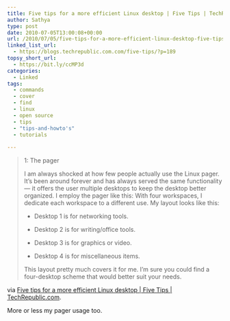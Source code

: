 ```yaml
---
title: Five tips for a more efficient Linux desktop | Five Tips | TechRepublic.com
author: Sathya
type: post
date: 2010-07-05T13:00:08+00:00
url: /2010/07/05/five-tips-for-a-more-efficient-linux-desktop-five-tips-techrepublic-com/
linked_list_url:
  - https://blogs.techrepublic.com.com/five-tips/?p=189
topsy_short_url:
  - https://bit.ly/ccMP3d
categories:
  - Linked
tags:
  - commands
  - cover
  - find
  - linux
  - open source
  - tips
  - "tips-and-howto's"
  - tutorials
  
---
```

> 1: The pager
> 
> I am always shocked at how few people actually use the Linux pager. It’s been around forever and has always served the same functionality — it offers the user multiple desktops to keep the desktop better organized. I employ the pager like this: With four workspaces, I dedicate each workspace to a different use. My layout looks like this:
> 
> * Desktop 1 is for networking tools.
> 
> * Desktop 2 is for writing/office tools.
> 
> * Desktop 3 is for graphics or video.
> 
> * Desktop 4 is for miscellaneous items.
> 
> This layout pretty much covers it for me. I’m sure you could find a four-desktop scheme that would better suit your needs.

via [Five tips for a more efficient Linux desktop | Five Tips | TechRepublic.com][1].

More or less my pager usage too.

 [1]: https://blogs.techrepublic.com.com/five-tips/?p=189